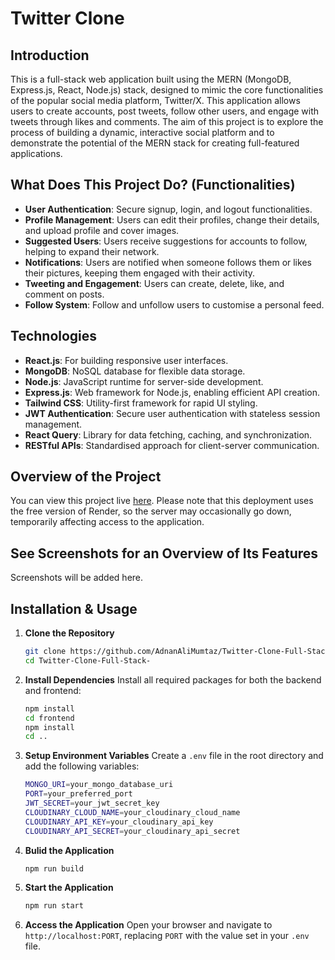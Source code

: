# Twitter Clone

## Introduction
This is a full-stack web application built using the MERN (MongoDB, Express.js, React, Node.js) stack, designed to mimic the core functionalities of the popular social media platform, Twitter/X. This application allows users to create accounts, post tweets, follow other users, and engage with tweets through likes and comments. The aim of this project is to explore the process of building a dynamic, interactive social platform and to demonstrate the potential of the MERN stack for creating full-featured applications.

## What Does This Project Do? (Functionalities)
- **User Authentication**: Secure signup, login, and logout functionalities.
- **Profile Management**: Users can edit their profiles, change their details, and upload profile and cover images.
- **Suggested Users**: Users receive suggestions for accounts to follow, helping to expand their network.
- **Notifications**: Users are notified when someone follows them or likes their pictures, keeping them engaged with their activity.
- **Tweeting and Engagement**: Users can create, delete, like, and comment on posts.
- **Follow System**: Follow and unfollow users to customise a personal feed.

## Technologies
- **React.js**: For building responsive user interfaces.
- **MongoDB**: NoSQL database for flexible data storage.
- **Node.js**: JavaScript runtime for server-side development.
- **Express.js**: Web framework for Node.js, enabling efficient API creation.
- **Tailwind CSS**: Utility-first framework for rapid UI styling.
- **JWT Authentication**: Secure user authentication with stateless session management.
- **React Query**: Library for data fetching, caching, and synchronization.
- **RESTful APIs**: Standardised approach for client-server communication.

## Overview of the Project
You can view this project live [here](https://twitter-clone-aeux.onrender.com). Please note that this deployment uses the free version of Render, so the server may occasionally go down, temporarily affecting access to the application.

## See Screenshots for an Overview of Its Features
Screenshots will be added here.

## Installation & Usage

1. **Clone the Repository**
   ```bash
   git clone https://github.com/AdnanAliMumtaz/Twitter-Clone-Full-Stack-.git
   cd Twitter-Clone-Full-Stack-

2. **Install Dependencies** Install all required packages for both the backend and frontend:
    ```bash
    npm install
    cd frontend
    npm install
    cd ..

3. **Setup Environment Variables** Create a `.env` file in the root directory and add the following variables: 
    ```bash 
    MONGO_URI=your_mongo_database_uri
    PORT=your_preferred_port
    JWT_SECRET=your_jwt_secret_key
    CLOUDINARY_CLOUD_NAME=your_cloudinary_cloud_name
    CLOUDINARY_API_KEY=your_cloudinary_api_key
    CLOUDINARY_API_SECRET=your_cloudinary_api_secret

4. **Bulid the Application**
    ```bash
    npm run build

5. **Start the Application**
    ```bash
    npm run start

6. **Access the Application** Open your browser and navigate to `http://localhost:PORT`, replacing `PORT` with the value set in your `.env` file.
